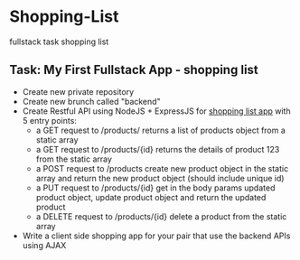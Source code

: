 # Shopping-List
fullstack task shopping list

## Task: My First Fullstack App - shopping list
 - Create new private repository
 - Create new brunch called "backend"
 - Create Restful API using NodeJS + ExpressJS for [shopping list app](https://developer.mozilla.org/en-US/docs/Learn/JavaScript/Client-side_web_APIs/Manipulating_documents#Active_learning_A_dynamic_shopping_list:~:text=Active%20learning%3A%20A%20dynamic%20shopping%20list) with 5 entry points:
    - a GET request to /products/ returns a list of products object from a static array
    - a GET request to /products/{id} returns the details of product 123 from the static array
    - a POST request to /products create new product object in the static array and return the new product object (should include unique id)
    - a PUT request to /products/{id} get in the body params updated product object, update product object and return the updated product
    - a DELETE request to /products/{id} delete a product from the static array
  - Write a client side shopping app for your pair that use the backend APIs using AJAX
